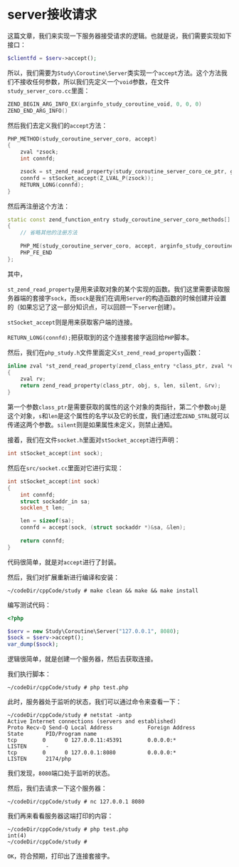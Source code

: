 # server接收请求

这篇文章，我们来实现一下服务器接受请求的逻辑。也就是说，我们需要实现如下接口：

```php
$clientfd = $serv->accept();
```

所以，我们需要为`Study\Coroutine\Server`类实现一个`accept`方法。这个方法我们不接收任何参数，所以我们先定义一个`void`参数，在文件`study_server_coro.cc`里面：

```cpp
ZEND_BEGIN_ARG_INFO_EX(arginfo_study_coroutine_void, 0, 0, 0)
ZEND_END_ARG_INFO()
```

然后我们去定义我们的`accept`方法：

```cpp
PHP_METHOD(study_coroutine_server_coro, accept)
{
    zval *zsock;
    int connfd;

    zsock = st_zend_read_property(study_coroutine_server_coro_ce_ptr, getThis(), ZEND_STRL("sock"), 0);
    connfd = stSocket_accept(Z_LVAL_P(zsock));
    RETURN_LONG(connfd);
}
```

然后再注册这个方法：

```cpp
static const zend_function_entry study_coroutine_server_coro_methods[] =
{
    // 省略其他的注册方法
  
    PHP_ME(study_coroutine_server_coro, accept, arginfo_study_coroutine_void, ZEND_ACC_PUBLIC)
    PHP_FE_END
};
```

其中，

`st_zend_read_property`是用来读取对象的某个实现的函数。我们这里需要读取服务器端的套接字`sock`，而`sock`是我们在调用`Server`的构造函数的时候创建并设置的（如果忘记了这一部分知识点，可以回顾一下`server`创建）。

`stSocket_accept`则是用来获取客户端的连接。

`RETURN_LONG(connfd);`把获取到的这个连接套接字返回给`PHP`脚本。

然后，我们在`php_study.h`文件里面定义`st_zend_read_property`函数：

```cpp
inline zval *st_zend_read_property(zend_class_entry *class_ptr, zval *obj, const char *s, int len, int silent)
{
    zval rv;
    return zend_read_property(class_ptr, obj, s, len, silent, &rv);
}
```

第一个参数`class_ptr`是需要获取的属性的这个对象的类指针，第二个参数`obj`是这个对象，`s`和`len`是这个属性的名字以及它的长度，我们通过宏`ZEND_STRL`就可以传递这两个参数。`silent`则是如果属性未定义，则禁止通知。

接着，我们在文件`socket.h`里面对`stSocket_accept`进行声明：

```cpp
int stSocket_accept(int sock);
```

然后在`src/socket.cc`里面对它进行实现：

```cpp
int stSocket_accept(int sock)
{
    int connfd;
    struct sockaddr_in sa;
    socklen_t len;

    len = sizeof(sa);
    connfd = accept(sock, (struct sockaddr *)&sa, &len);
    
    return connfd;
}
```

代码很简单，就是对`accept`进行了封装。

然后，我们对扩展重新进行编译和安装：

```shell
~/codeDir/cppCode/study # make clean && make && make install
```

编写测试代码：

```php
<?php

$serv = new Study\Coroutine\Server("127.0.0.1", 8080);
$sock = $serv->accept();
var_dump($sock);

```

逻辑很简单，就是创建一个服务器，然后去获取连接。

我们执行脚本：

```shell
~/codeDir/cppCode/study # php test.php 

```

此时，服务器处于监听的状态，我们可以通过命令来查看一下：

```shell
~/codeDir/cppCode/study # netstat -antp
Active Internet connections (servers and established)
Proto Recv-Q Send-Q Local Address           Foreign Address         State       PID/Program name    
tcp        0      0 127.0.0.11:45391        0.0.0.0:*               LISTEN      -
tcp        0      0 127.0.0.1:8080          0.0.0.0:*               LISTEN      2174/php
```

我们发现，`8080`端口处于监听的状态。

然后，我们去请求一下这个服务器：

```shell
~/codeDir/cppCode/study # nc 127.0.0.1 8080

```

我们再来看看服务器这端打印的内容：

```shell
~/codeDir/cppCode/study # php test.php 
int(4)
~/codeDir/cppCode/study # 
```

`OK`，符合预期，打印出了连接套接字。

